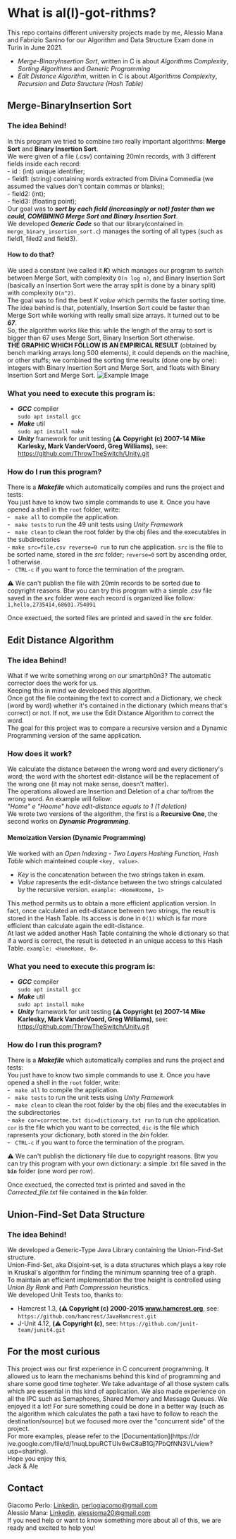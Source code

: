 #  What is al(l)-got-rithms?
This repo contains different university projects made by me, Alessio Mana and Fabrizio Sanino for our Algorithm and Data Structure Exam done in Turin in June 2021.</br>
<ul>
 <li><i>Merge-BinaryInsertion Sort</i>, written in C is about <i>Algorithms Complexity</i>, <i>Sorting Algorithms</i> and <i>Generic Programming</i></li>
 <li><i>Edit Distance Algorithm</i>, written in C is about <i>Algorithms Complexity</i>, <i>Recursion</i> and <i>Data Structure (Hash Table)</i></li>
</ul>

## Merge-BinaryInsertion Sort
   ### The idea Behind!
   In this program we tried to combine two really important algorithms: **Merge Sort** and **Binary Insertion Sort**.<br/>
   We were given of a file (.csv) containing 20mln records, with 3 different fields inside each record:<br/>
     - id    : (int) unique identifier;<br/>
     - field1: (string) containing words extracted from Divina Commedia (we assumed the values don't contain commas or blanks);<br/>
     - field2: (int);<br/>
     - field3: (floating point);<br/>
    Our goal was to **_sort by each field (increasingly or not) faster than we could, COMBINING Merge Sort and Binary Insertion Sort_**.<br/>
    We developed **_Generic Code_** so that our library(contained in ```merge_binary_insertion_sort.c```) manages the sorting of all types (such as field1, filed2 and field3).

   #### How to do that?
   We used a constant (we called it **_K_**) which manages our program to switch between Merge Sort, with complexity ```O(n log n)```, and Binary Insertion Sort (basically an Insertion Sort were the array split is done by a binary split) with complexity ```O(n^2)```.
   <br/>The goal was to find the best _K value_ which permits the faster sorting time. <br/>
   The idea behind is that, potentially, Insertion Sort could be faster than Merge Sort while working with really small size arrays.
   It turned out to be **_67_**. <br/>
   So, the algorithm works like this: while the length of the array to sort is bigger than 67 uses Merge Sort, Binary Insertion Sort otherwise. 
     <br/>**THE GRAPHIC WHICH FOLLOW IS AN EMPIRICAL RESULT** (obtained by bench marking arrays long 500 elements), it could depends on the machine, or other stuffs; we combined the sorting time results (done one by one): integers with Binary Insertion Sort and Merge Sort, and floats with Binary Insertion Sort and Merge Sort.
     ![Example Image](https://drive.google.com/uc?export=view&id=10gVZdCfUbVYHKl08gdilEIbAChcBU0Ua)
      
   ### What you need to execute this program is:
   - ***GCC*** compiler <br/>
    ``` sudo apt install gcc ```
   - ***Make*** util <br/>
    ``` sudo apt install make ```
   - ***Unity*** framework for unit testing **(:warning: Copyright (c) 2007-14 Mike Karlesky, Mark VanderVoord, Greg Williams)**, see: https://github.com/ThrowTheSwitch/Unity.git<br/>
   
   ### How do I run this program?
   There is a ***Makefile*** which automatically compiles and runs the project and tests:<br/>
     You just have to know two simple commands to use it. Once you have opened a shell in the ```root``` folder, write: <br/>
     - ``` make all``` to compile the application.<br/>
     - ``` make tests``` to run the 49 unit tests using *Unity Framework*<br/>
     - ``` make clean``` to clean the root folder by the obj files and the executables in the subdirectories<br/>
     - ``` make src=file.csv reverse=0 run ``` to run che application. ```src``` is the file to be sorted name, stored in the *src* folder; ```reverse=0``` sort by ascending order, 1 otherwise.<br/>
     - ``` CTRL-c``` if you want to force the termination of the program.

   :warning: We can't publish the file with 20mln records to be sorted due to copyright reasons. Btw you can try this program with a simple .csv file saved in the **```src```** folder were each record is organized like follow:<br/>
   ```1,hello,2735414,68601.754091```<br/>
   
   Once exectued, the sorted files are printed and saved in the **```src```** folder.

## Edit Distance Algorithm
   ### The idea Behind!
   What if we write something wrong on our smartph0n3? The automatic corrector does the work for us.<br/>
   Keeping this in mind we developed this algorithm.<br/>
   Once got the file containing the text to correct and a Dictionary, we check (word by word) whether it's contained in the dictionary (which means that's correct) or not. If not, we use the Edit Distance Algorithm to correct the word.<br/>
   The goal for this project was to compare a recursive version and a Dynamic Programming version of the same application. <br/>
   
   ### How does it work?
   We calculate the distance between the wrong word and every dictionary's word; the word with the shortest edit-distance will be the replacement of the wrong one (it may not make sense, doesn't matter).<br/>
   The operations allowed are Insertion and Deletion of a char to/from the wrong word. An example will follow:<br/>
   _"Home" e "Hoome" have edit-distance equals to 1 (1 deletion)_<br/>
   We wrote two versions of the algorithm, the first is a **Recursive One**, the second works on _**Dynamic Programming**_.
   
   #### Memoization Version (Dynamic Programming)
   We worked with an _Open Indexing - Two Layers Hashing Function, Hash Table_ which mainteined couple ```<key, value>```. <br/>
   - _Key_ is the concatenation between the two strings taken in exam. <br/>
   - _Value_ rapresents the edit-distance between the two strings calculated by the recursive version. ```example: <HomeHoome, 1>``` <br/> 
   
   This method permits us to obtain a more efficient application version. In fact, once calculated an edit-distance between two strings, the result is stored in the Hash Table. Its access is done in ```O(1)``` which is far more efficient than calculate again the edit-distance.<br/>
   At last we added another Hash Table containing the whole dictionary so that if a word is correct, the result is detected in an unique access to this Hash Table. ```example: <HomeHome, 0>```.<br/>
   
   ### What you need to execute this program is:
   - ***GCC*** compiler <br/>
    ``` sudo apt install gcc ```
   - ***Make*** util <br/>
    ``` sudo apt install make ```
   - ***Unity*** framework for unit testing **(:warning: Copyright (c) 2007-14 Mike Karlesky, Mark VanderVoord, Greg Williams)**, see: https://github.com/ThrowTheSwitch/Unity.git<br/>
   
   ### How do I run this program?
   There is a ***Makefile*** which automatically compiles and runs the project and tests:<br/>
     You just have to know two simple commands to use it. Once you have opened a shell in the ```root``` folder, write: <br/>
     - ``` make all``` to compile the application.<br/>
     - ``` make tests``` to run the unit tests using *Unity Framework*<br/>
     - ``` make clean``` to clean the root folder by the obj files and the executables in the subdirectories<br/>
     - ``` make cor=correctme.txt dic=dictionary.txt run ``` to run che application. ```cor``` is the file which you want to be corrected, ```dic``` is the file which rapresents your dictionary, both stored in the *bin* folder. <br/>
     - ``` CTRL-c``` if you want to force the termination of the program.

   :warning: We can't publish the dictionary file due to copyright reasons. Btw you can try this program with your own dictionary: a simple .txt file saved in the **```bin```** folder (one word per row). <br/>
   
 Once exectued, the corrected text is printed and saved in the _Corrected_file.txt_ file contained in the **```bin```** folder.
   
 
## Union-Find-Set Data Structure
   ### The idea Behind!
   We developed a Generic-Type Java Library containing the Union-Find-Set structure.<br/>
   Union-Find-Set, aka Disjoint-set, is a data structures which plays a key role in Kruskal's algorithm for finding the minimum spanning tree of a graph.<br/> 
   To maintain an efficient implementation the tree height is controlled using _Union By Rank_ and _Path Compression_ heuristics.<br/>
   We developed Unit Tests too, thanks to:<br/>
   - Hamcrest 1.3, **(:warning: Copyright (c) 2000-2015 www.hamcrest.org**, see:  ```https://github.com/hamcrest/JavaHamcrest.git``` <br/>
   - J-Unit 4.12, **(:warning: Copyright (c)**, see:  ```https://github.com/junit-team/junit4.git``` <br/>
   

## For the most curious
This project was our first experience in C concurrent programming. It allowed us to learn the mechanisms behind this kind of programming and share some good time togheter. We take advantage of all those system calls which are essential in this kind of application. We also made experience on all the IPC such as Semaphores, Shared Memory and Message Queues. We enjoyed it a lot!
For sure something could be done in a better way (such as the algorithm which calculates the path a taxi have to follow to reach the destination/source) but we focused more over the "concurrent side" of the project.<br/>
For more examples, please refer to the [Documentation](https://dr
ive.google.com/file/d/1nuqLbpuRCTUlv6wC8aB1Gj7PbQfNN3VL/view?usp=sharing).<br/>
Hope you enjoy this,<br/> 
Jack & Ale

## Contact
Giacomo Perlo: [Linkedin](https://www.linkedin.com/in/giacomo-perlo/), <perlogiacomo@gmail.com><br/>
Alessio Mana: [Linkedin](https://www.linkedin.com/in/alessio-mana-051112175/), <alessioma20@gmail.com><br/> 
If you need help or want to know something more about all of this, we are ready and excited to help you!
